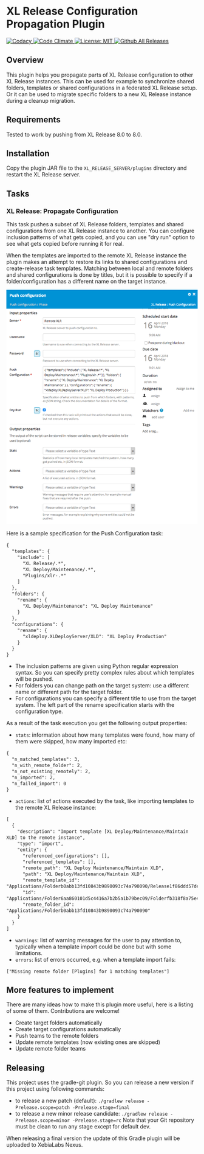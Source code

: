 # XL Release Configuration Propagation Plugin

[![Codacy][xlr-config-propagation-plugin-codacy-image] ][xlr-config-propagation-plugin-codacy-url]
[![Code Climate][xlr-config-propagation-plugin-code-climate-image] ][xlr-config-propagation-plugin-code-climate-url]
[![License: MIT][xlr-config-propagation-plugin-license-image] ][xlr-config-propagation-plugin-license-url]
[![Github All Releases][xlr-config-propagation-plugin-downloads-image] ]()

[xlr-config-propagation-plugin-codacy-image]: https://api.codacy.com/project/badge/Grade/d45f829ce3c1462a867f12ef06500865
[xlr-config-propagation-plugin-codacy-url]: https://www.codacy.com/app/byaminov/xlr-config-propagation-plugin
[xlr-config-propagation-plugin-code-climate-image]: https://codeclimate.com/github/xebialabs-community/xlr-config-propagation-plugin/badges/gpa.svg
[xlr-config-propagation-plugin-code-climate-url]: https://codeclimate.com/github/xebialabs-community/xlr-config-propagation-plugin
[xlr-config-propagation-plugin-license-image]: https://img.shields.io/badge/License-MIT-yellow.svg
[xlr-config-propagation-plugin-license-url]: https://opensource.org/licenses/MIT
[xlr-config-propagation-plugin-downloads-image]: https://img.shields.io/github/downloads/xebialabs-community/xlr-config-propagation-plugin/total.svg

## Overview

This plugin helps you propagate parts of XL Release configuration to other XL Release instances. This can be used for example to synchronize shared folders, templates or shared configurations in a federated XL Release setup. Or it can be used to migrate specific folders to a new XL Release instance during a cleanup migration.

## Requirements

Tested to work by pushing from XL Release 8.0 to 8.0.

## Installation

Copy the plugin JAR file to the `XL_RELEASE_SERVER/plugins` directory and restart the XL Release server.

## Tasks

### XL Release: Propagate Configuration

This task pushes a subset of XL Release folders, templates and shared configurations from one XL Release instance to another. You can configure inclusion patterns of what gets copied, and you can use "dry run" option to see what gets copied before running it for real.

When the templates are imported to the remote XL Release instance the plugin makes an attempt to restore its links to shared configurations and create-release task templates. Matching between local and remote folders and shared configurations is done by titles, but it is possible to specify if a folder/configuration has a different name on the target instance.

![image-push-configuration](images/push-configuration.png)

Here is a sample specification for the Push Configuration task:
```
{
  "templates": {
    "include": [
      "XL Release/.*",
      "XL Deploy/Maintenance/.*",
      "Plugins/xlr-.*"
    ]
  },
  "folders": {
    "rename": {
      "XL Deploy/Maintenance": "XL Deploy Maintenance"
    }
  },
  "configurations": {
    "rename": {
      "xldeploy.XLDeployServer/XLD": "XL Deploy Production"
    }
  }
}
```

* The inclusion patterns are given using Python regular expression syntax. So you can specify pretty complex rules about which templates will be pushed.
* For folders you can change path on the target system: use a different name or different path for the target folder.
* For configurations you can specify a different title to use from the target system. The left part of the rename specification starts with the configuration type. 

As a result of the task execution you get the following output properties:
* `stats`: information about how many templates were found, how many of them were skipped, how many imported etc:
```
{
  "n_matched_templates": 3,
  "n_with_remote_folder": 2,
  "n_not_existing_remotely": 2,
  "n_imported": 2,
  "n_failed_import": 0
}
```
* `actions`: list of actions executed by the task, like importing templates to the remote XL Release instance: 
```
[
  {
    "description": "Import template [XL Deploy/Maintenance/Maintain XLD] to the remote instance",
    "type": "import",
    "entity": {
      "referenced_configurations": [],
      "referenced_templates": [],
      "remote_path": "XL Deploy Maintenance/Maintain XLD",
      "path": "XL Deploy/Maintenance/Maintain XLD",
      "remote_template_id": "Applications/Folderb0abb13fd10843b9890093c74a790090/Release1f86ddd57de642fbad428dc4b35eec86",
      "id": "Applications/Folder6aa860101d5c4416a7b2b5a1b79bec09/Folderfb318f8a75e4d849918b3d1634b6189/Released17da40fd91b4097a24bd78302660963",
      "remote_folder_id": "Applications/Folderb0abb13fd10843b9890093c74a790090"
    }
  }
]
```
* `warnings`: list of warning messages for the user to pay attention to, typically when a template import could be done but with some limitations.
* `errors`: list of errors occurred, e.g. when a template import fails:
```
["Missing remote folder [Plugins] for 1 matching templates"]
```


## More features to implement

There are many ideas how to make this plugin more useful, here is a listing of some of them. Contributions are welcome!

* Create target folders automatically
* Create target configurations automatically
* Push teams to the remote folders
* Update remote templates (now existing ones are skipped)
* Update remote folder teams


## Releasing

This project uses the gradle-git plugin. So you can release a new version if this project using following commands:

- to release a new patch (default): `./gradlew release -Prelease.scope=patch -Prelease.stage=final`
- to release a new minor release candidate: `./gradlew release -Prelease.scope=minor -Prelease.stage=rc`
Note that your Git repository must be clean to run any stage except for default dev.

When releasing a final version the update of this Gradle plugin will be uploaded to XebiaLabs Nexus.